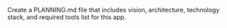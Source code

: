 Create a PLANNING.md file that includes vision, architecture, technology stack, and required tools list for this app.

